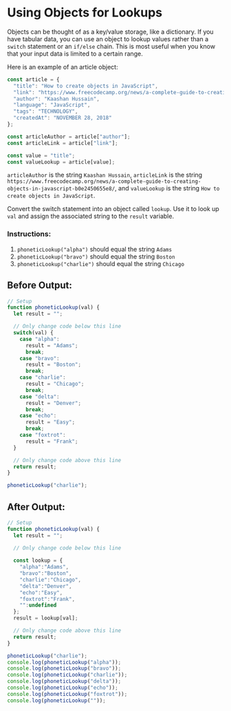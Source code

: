 # Using Objects for Lookups

Objects can be thought of as a key/value storage, like a dictionary. If you have tabular data, you can use an object to lookup values rather than a `switch` statement or an `if/else` chain. This is most useful when you know that your input data is limited to a certain range.

Here is an example of an article object:

```javascript
const article = {
  "title": "How to create objects in JavaScript",
  "link": "https://www.freecodecamp.org/news/a-complete-guide-to-creating-objects-in-javascript-b0e2450655e8/",
  "author": "Kaashan Hussain",
  "language": "JavaScript",
  "tags": "TECHNOLOGY",
  "createdAt": "NOVEMBER 28, 2018"
};

const articleAuthor = article["author"];
const articleLink = article["link"];

const value = "title";
const valueLookup = article[value];
```

`articleAuthor` is the string `Kaashan Hussain`, `articleLink` is the string `https://www.freecodecamp.org/news/a-complete-guide-to-creating-objects-in-javascript-b0e2450655e8/`, and `valueLookup` is the string `How to create objects in JavaScript`.

Convert the switch statement into an object called `lookup`. Use it to look up `val` and assign the associated string to the `result` variable.

### Instructions:
1. `phoneticLookup("alpha")` should equal the string `Adams`
2. `phoneticLookup("bravo")` should equal the string `Boston`
3. `phoneticLookup("charlie")` should equal the string `Chicago`

## Before Output:
```javascript
// Setup
function phoneticLookup(val) {
  let result = "";

  // Only change code below this line
  switch(val) {
    case "alpha":
      result = "Adams";
      break;
    case "bravo":
      result = "Boston";
      break;
    case "charlie":
      result = "Chicago";
      break;
    case "delta":
      result = "Denver";
      break;
    case "echo":
      result = "Easy";
      break;
    case "foxtrot":
      result = "Frank";
  }

  // Only change code above this line
  return result;
}

phoneticLookup("charlie");
```

## After Output:
```javascript
// Setup
function phoneticLookup(val) {
  let result = "";

  // Only change code below this line
 
  const lookup = {
    "alpha":"Adams",
    "bravo":"Boston",
    "charlie":"Chicago",
    "delta":"Denver",
    "echo":"Easy",
    "foxtrot":"Frank",
    "":undefined
  };
  result = lookup[val];  

  // Only change code above this line
  return result;
}

phoneticLookup("charlie");
console.log(phoneticLookup("alpha"));
console.log(phoneticLookup("bravo"));
console.log(phoneticLookup("charlie"));
console.log(phoneticLookup("delta"));
console.log(phoneticLookup("echo"));
console.log(phoneticLookup("foxtrot"));
console.log(phoneticLookup(""));
```